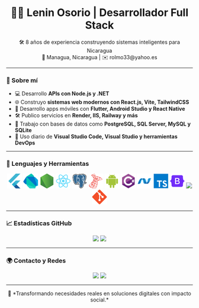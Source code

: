 <h1 align="center">👨‍💻 Lenin Osorio | Desarrollador Full Stack</h1>
<p align="center">
  🛠️ 8 años de experiencia construyendo sistemas inteligentes para Nicaragua <br/>
  📍 Managua, Nicaragua | ✉️ rolmo33@yahoo.es
</p>

---

### 🚀 Sobre mí

- 💻 Desarrollo **APIs con Node.js y .NET**
- 🌐 Construyo **sistemas web modernos con React.js, Vite, TailwindCSS**
- 📱 Desarrollo apps móviles con **Flutter, Android Studio y React Native**
- 🛠️ Publico servicios en **Render, IIS, Railway y más**
- 🧠 Trabajo con bases de datos como **PostgreSQL, SQL Server, MySQL y SQLite**
- 🧰 Uso diario de **Visual Studio Code, Visual Studio y herramientas DevOps**

---

### 🧩 Lenguajes y Herramientas

<p align="center">
  <!-- Puedes añadir o quitar según tu preferencia -->
  <img src="https://raw.githubusercontent.com/devicons/devicon/master/icons/flutter/flutter-original.svg" width="40" />
  <img src="https://raw.githubusercontent.com/devicons/devicon/master/icons/dart/dart-original.svg" width="40" />
  <img src="https://raw.githubusercontent.com/devicons/devicon/master/icons/nodejs/nodejs-original.svg" width="40" />
  <img src="https://raw.githubusercontent.com/devicons/devicon/master/icons/react/react-original.svg" width="40" />
  <img src="https://raw.githubusercontent.com/devicons/devicon/master/icons/postgresql/postgresql-original.svg" width="40" />
  <img src="https://raw.githubusercontent.com/devicons/devicon/master/icons/microsoftsqlserver/microsoftsqlserver-plain.svg" width="40" />
  <img src="https://raw.githubusercontent.com/devicons/devicon/master/icons/android/android-original.svg" width="40" />
  <img src="https://raw.githubusercontent.com/devicons/devicon/master/icons/csharp/csharp-original.svg" width="40" />
  <img src="https://raw.githubusercontent.com/devicons/devicon/master/icons/dot-net/dot-net-original.svg" width="40" />
  <img src="https://raw.githubusercontent.com/devicons/devicon/master/icons/typescript/typescript-original.svg" width="40" />
  <img src="https://raw.githubusercontent.com/devicons/devicon/master/icons/bootstrap/bootstrap-plain.svg" width="40" />
  <img src="https://www.vectorlogo.zone/logos/tailwindcss/tailwindcss-icon.svg" width="40" />
  <img src="https://raw.githubusercontent.com/devicons/devicon/master/icons/git/git-original.svg" width="40" />
</p>

---

### 📈 Estadísticas GitHub

<p align="center">
  <img src="https://github-readme-stats.vercel.app/api?username=R0LM0&show_icons=true&theme=tokyonight" width="400"/>
  <img src="https://github-readme-stats.vercel.app/api/top-langs/?username=R0LM0&layout=compact&theme=tokyonight" width="300"/>
</p>

---

### 🌍 Contacto y Redes

<p align="center">
  <a href="mailto:rolmo33@yahoo.es"><img src="https://img.shields.io/badge/email-rolmo33%40yahoo.es-red?style=flat-square&logo=gmail"></a>
  <a href="https://github.com/R0LM0"><img src="https://img.shields.io/badge/GitHub-R0LM0-black?style=flat-square&logo=github"></a>
  <!-- Agrega aquí tu LinkedIn, YouTube o portafolio si quieres -->
</p>

---

<p align="center">
  🚀 *Transformando necesidades reales en soluciones digitales con impacto social.*  
</p>
